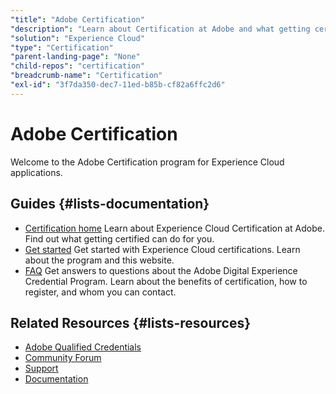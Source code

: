 ```yaml
---
"title": "Adobe Certification"
"description": "Learn about Certification at Adobe and what getting certified can do for you."
"solution": "Experience Cloud"
"type": "Certification"
"parent-landing-page": "None"
"child-repos": "certification"
"breadcrumb-name": "Certification"
"exl-id": "3f7da350-dec7-11ed-b85b-cf82a6ffc2d6"
---
```



# Adobe Certification



Welcome to the Adobe Certification program for Experience Cloud applications.


## Guides {#lists-documentation}



* [Certification home](https://experienceleague.adobe.com/docs/certification/program/overview.html)
  Learn about Experience Cloud Certification at Adobe. Find out what getting certified can do for you.
* [Get started](https://experienceleague.adobe.com/docs/certification/program/getting-started.html)
  Get started with Experience Cloud certifications. Learn about the program and this website.
* [FAQ](https://experienceleague.adobe.com/docs/certification/program/faq.html)
  Get answers to questions about the Adobe Digital Experience Credential Program. Learn about the benefits of certification, how to register, and whom you can contact.

## Related Resources {#lists-resources}



* [Adobe Qualified Credentials](https://learning.adobe.com/certification.html)
* [Community Forum](https://experienceleaguecommunities.adobe.com)
* [Support](https://experienceleague.adobe.com/?support-tab=home#support)
* [Documentation](home.html)

